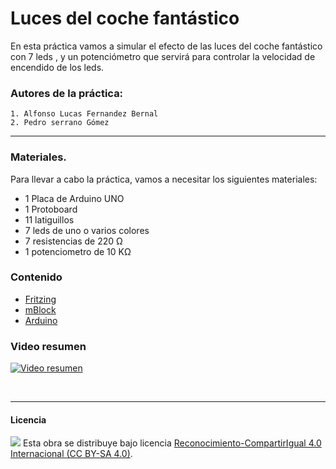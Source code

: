 # Luces del coche fantástico

En esta práctica vamos a simular el efecto de las luces del coche fantástico con 7 leds , y un potenciómetro que servirá para controlar la velocidad de encendido de los leds.

### Autores de la práctica:
    1. Alfonso Lucas Fernandez Bernal
    2. Pedro serrano Gómez

<hr>

### Materiales.

Para llevar a cabo la práctica, vamos a necesitar los siguientes materiales:

- 1 Placa de Arduino UNO
- 1 Protoboard
- 11 latiguillos
- 7 leds de uno o varios colores
- 7 resistencias de 220 Ω
- 1 potenciometro de 10 KΩ


### Contenido

- [Fritzing](Fritzing.fzz)
- [mBlock](mBlock.sb2)
- [Arduino](Arduino.ino)


### Video resumen

[![Video resumen](https://i.ytimg.com/vi_webp/fEuIdVsC-P4/maxresdefault.webp)](https://youtu.be/fEuIdVsC-P4)



<br>


***

#### Licencia

<img src="http://i.creativecommons.org/l/by-sa/4.0/88x31.png" /> Esta obra se distribuye bajo licencia [Reconocimiento-CompartirIgual 4.0 Internacional (CC BY-SA 4.0)](https://creativecommons.org/licenses/by-sa/4.0/deed.es_ES).
